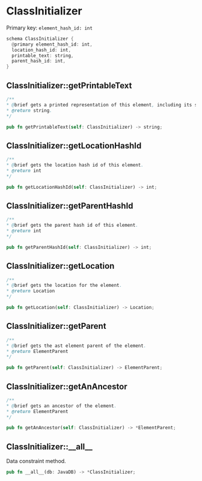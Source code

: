 # ClassInitializer

Primary key: `element_hash_id: int`

```rust
schema ClassInitializer {
  @primary element_hash_id: int,
  location_hash_id: int,
  printable_text: string,
  parent_hash_id: int,
}
```
## ClassInitializer::getPrintableText

```java
/**
* @brief gets a printed representation of this element, including its structure where applicable.
* @return string.
*/
```
```rust
pub fn getPrintableText(self: ClassInitializer) -> string;
```
## ClassInitializer::getLocationHashId

```java
/**
* @brief gets the location hash id of this element.
* @return int
*/
```
```rust
pub fn getLocationHashId(self: ClassInitializer) -> int;
```
## ClassInitializer::getParentHashId

```java
/**
* @brief gets the parent hash id of this element.
* @return int
*/
```
```rust
pub fn getParentHashId(self: ClassInitializer) -> int;
```
## ClassInitializer::getLocation

```java
/**
* @brief gets the location for the element.
* @return Location
*/
```
```rust
pub fn getLocation(self: ClassInitializer) -> Location;
```
## ClassInitializer::getParent

```java
/**
* @brief gets the ast element parent of the element.
* @return ElementParent 
*/
```
```rust
pub fn getParent(self: ClassInitializer) -> ElementParent;
```
## ClassInitializer::getAnAncestor

```java
/**
* @brief gets an ancestor of the element.
* @return ElementParent 
*/
```
```rust
pub fn getAnAncestor(self: ClassInitializer) -> *ElementParent;
```
## ClassInitializer::\_\_all\_\_

Data constraint method.

```rust
pub fn __all__(db: JavaDB) -> *ClassInitializer;
```
